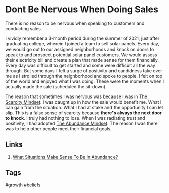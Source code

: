 # Dont Be Nervous When Doing Sales

There is no reason to be nervous when speaking to customers and conducting sales.  

I vividly remember a 3-month period during the summer of 2021, just after graduating college, wherein I joined a team to sell solar panels. Every day, we would go out to our assigned neighborhoods and knock on doors to speak to and prospect potential solar panel customers. We would assess their electricity bill and create a plan that made sense for them financially. Every day was difficult to get started and some were difficult all the way through. But some days I felt a surge of positivity and candidness take over me as I strolled through the neighborhood and spoke to people. I felt on top of the world and enjoyed what I was doing. These were the moments when I actually made the sale (scheduled the sit-down).  

The reason that sometimes I was nervous was because I was in [The Scarcity Mindset](https://github.com/EliotKhachi//publicZk/tree/main/202308040127). I was caught up in how the sale would benefit me. What I can gain from the situation. What I had at stake and the opportunity I can let slip. This is a false sense of scarcity because **there's always the next door to knock**. I truly had nothing to lose. When I was radiating trust and positivity, I had adopted [The Abundance Mindset](https://github.com/EliotKhachi//publicZk/tree/main/202308040125). The reason I was there was to help other people meet their financial goals.  

## Links
1. [What Situations Make Sense To Be In Abundance?](https://github.com/EliotKhachi//privateZk/tree/main/202308240205)

## Tags
#growth #beliefs
